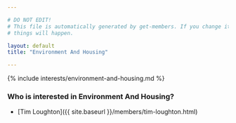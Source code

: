 ```yaml
---

# DO NOT EDIT!
# This file is automatically generated by get-members. If you change it, bad
# things will happen.

layout: default
title: "Environment And Housing"

---
```


{% include interests/environment-and-housing.md %}

### Who is interested in Environment And Housing?


* [Tim Loughton]({{ site.baseurl }}/members/tim-loughton.html)
